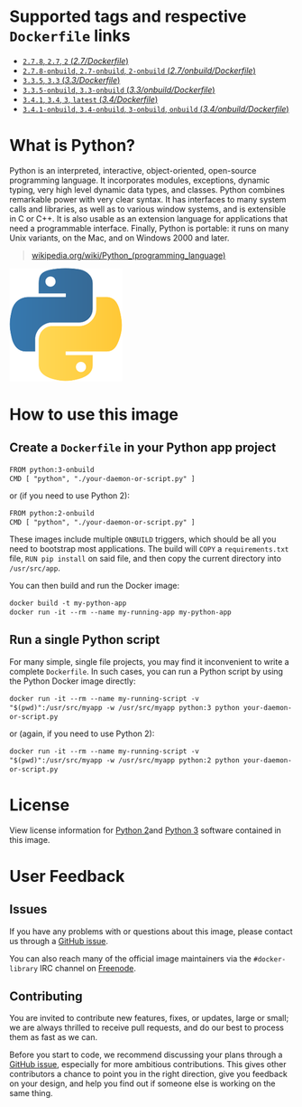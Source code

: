 # Supported tags and respective `Dockerfile` links

- [`2.7.8`, `2.7`, `2` (*2.7/Dockerfile*)](https://github.com/docker-library/python/blob/a30ed3056ee58ca3df4fd5b51e3d30849dcb7e32/2.7/Dockerfile)
- [`2.7.8-onbuild`, `2.7-onbuild`, `2-onbuild` (*2.7/onbuild/Dockerfile*)](https://github.com/docker-library/python/blob/a30ed3056ee58ca3df4fd5b51e3d30849dcb7e32/2.7/onbuild/Dockerfile)
- [`3.3.5`, `3.3` (*3.3/Dockerfile*)](https://github.com/docker-library/python/blob/a30ed3056ee58ca3df4fd5b51e3d30849dcb7e32/3.3/Dockerfile)
- [`3.3.5-onbuild`, `3.3-onbuild` (*3.3/onbuild/Dockerfile*)](https://github.com/docker-library/python/blob/a30ed3056ee58ca3df4fd5b51e3d30849dcb7e32/3.3/onbuild/Dockerfile)
- [`3.4.1`, `3.4`, `3`, `latest` (*3.4/Dockerfile*)](https://github.com/docker-library/python/blob/a30ed3056ee58ca3df4fd5b51e3d30849dcb7e32/3.4/Dockerfile)
- [`3.4.1-onbuild`, `3.4-onbuild`, `3-onbuild`, `onbuild` (*3.4/onbuild/Dockerfile*)](https://github.com/docker-library/python/blob/a30ed3056ee58ca3df4fd5b51e3d30849dcb7e32/3.4/onbuild/Dockerfile)

# What is Python?

Python is an interpreted, interactive, object-oriented, open-source programming
language. It incorporates modules, exceptions, dynamic typing, very high level
dynamic data types, and classes. Python combines remarkable power with very
clear syntax. It has interfaces to many system calls and libraries, as well as
to various window systems, and is extensible in C or C++. It is also usable as
an extension language for applications that need a programmable interface.
Finally, Python is portable: it runs on many Unix variants, on the Mac, and on
Windows 2000 and later.

> [wikipedia.org/wiki/Python_(programming_language)](https://en.wikipedia.org/wiki/Python_(programming_language))

![logo](https://raw.githubusercontent.com/docker-library/docs/master/python/logo.png)

# How to use this image

## Create a `Dockerfile` in your Python app project

    FROM python:3-onbuild
    CMD [ "python", "./your-daemon-or-script.py" ]

or (if you need to use Python 2):

    FROM python:2-onbuild
    CMD [ "python", "./your-daemon-or-script.py" ]

These images include multiple `ONBUILD` triggers, which should be all you need
to bootstrap most applications. The build will `COPY` a `requirements.txt` file,
`RUN pip install` on said file, and then copy the current directory into
`/usr/src/app`.

You can then build and run the Docker image:

    docker build -t my-python-app
    docker run -it --rm --name my-running-app my-python-app

## Run a single Python script

For many simple, single file projects, you may find it inconvenient to write a
complete `Dockerfile`. In such cases, you can run a Python script by using the
Python Docker image directly:

    docker run -it --rm --name my-running-script -v "$(pwd)":/usr/src/myapp -w /usr/src/myapp python:3 python your-daemon-or-script.py

or (again, if you need to use Python 2):

    docker run -it --rm --name my-running-script -v "$(pwd)":/usr/src/myapp -w /usr/src/myapp python:2 python your-daemon-or-script.py

# License

View license information for [Python 2](https://docs.python.org/2/license.html#)and [Python 3](https://docs.python.org/3/license.html#) software contained in this image.

# User Feedback

## Issues

If you have any problems with or questions about this image, please contact us
 through a [GitHub issue](https://github.com/docker-library/python/issues).

You can also reach many of the official image maintainers via the
`#docker-library` IRC channel on [Freenode](https://freenode.net).

## Contributing

You are invited to contribute new features, fixes, or updates, large or small;
we are always thrilled to receive pull requests, and do our best to process them
as fast as we can.

Before you start to code, we recommend discussing your plans 
through a [GitHub issue](https://github.com/docker-library/python/issues), especially for more ambitious
contributions. This gives other contributors a chance to point you in the right
direction, give you feedback on your design, and help you find out if someone
else is working on the same thing.

